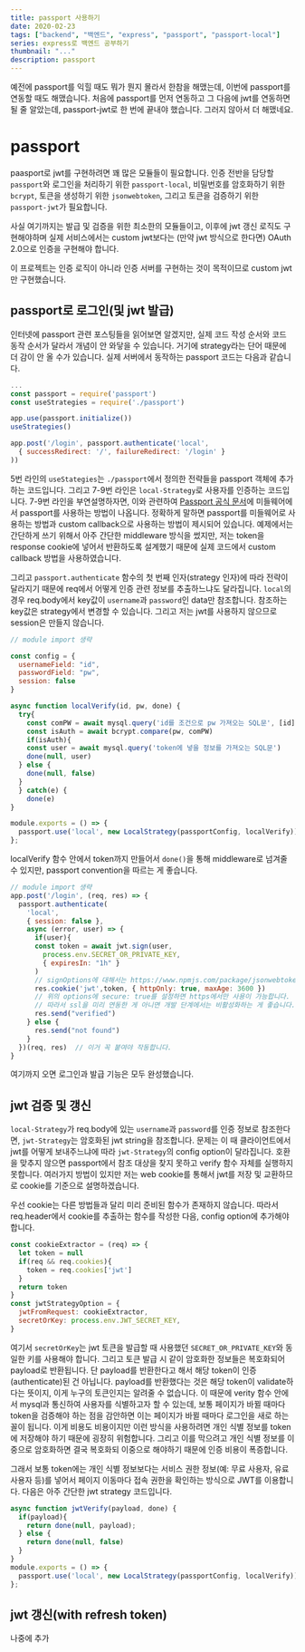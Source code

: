 ```yaml
---
title: passport 사용하기
date: 2020-02-23
tags: ["backend", "백엔드", "express", "passport", "passport-local"]
series: express로 백엔드 공부하기
thumbnail: "..."
description: passport
---
```


예전에 passport를 익힐 때도 뭐가 뭔지 몰라서 한참을 해맸는데, 이번에 passport를 연동할 때도 해맸습니다. 처음에 passport를 먼저 연동하고 그 다음에 jwt를 연동하면 될 줄 알았는데, passport-jwt로 한 번에 끝내야 했습니다. 그러지 않아서 더 해맸네요.

# passport
paasport로 jwt를 구현하려면 꽤 많은 모듈들이 필요합니다. 인증 전반을 담당할 `passport`와 로그인을 처리하기 위한 `passport-local`, 비밀번호를 암호화하기 위한 `bcrypt`, 토큰을 생성하기 위한 `jsonwebtoken`, 그리고 토큰을 검증하기 위한 `passport-jwt`가 필요합니다.

사실 여기까지는 발급 및 검증을 위한 최소한의 모듈들이고, 이후에 jwt 갱신 로직도 구현해야하며 실제 서비스에서는 custom jwt보다는 (만약 jwt 방식으로 한다면) OAuth 2.0으로 인증을 구현해야 합니다.

이 프로젝트는 인증 로직이 아니라 인증 서버를 구현하는 것이 목적이므로 custom jwt만 구현했습니다.

##  passport로 로그인(및 jwt 발급)
인터넷에 passport 관련 포스팅들을 읽어보면 알겠지만, 실제 코드 작성 순서와 코드 동작 순서가 달라서 개념이 안 와닿을 수 있습니다. 거기에 strategy라는 단어 때문에 더 감이 안 올 수가 있습니다. 실제 서버에서 동작하는 passport 코드는 다음과 같습니다.

```js:title=./app.js
...
const passport = require('passport')
const useStrategies = require('./passport')

app.use(passport.initialize())
useStrategies()

app.post('/login', passport.authenticate('local', 
  { successRedirect: '/', failureRedirect: '/login' }
))
```

5번 라인의 `useStategies`는 `./passport`에서 정의한 전략들을 passport 객체에 추가하는 코드입니다. 그리고 7-9번 라인은 `local-Strategy`로 사용자를 인증하는 코드입니다. 7-9번 라인을 부연설명하자면, 이와 관련하여 [Passport 공식 문서](http://www.passportjs.org/docs)에 미들웨어에서 passport를 사용하는 방법이 나옵니다. 정확하게 말하면 passport를 미들웨어로 사용하는 방법과 custom callback으로 사용하는 방법이 제시되어 있습니다. 예제에서는 간단하게 쓰기 위해서 아주 간단한 middleware 방식을 썼지만, 저는 token을 response cookie에 넣어서 반환하도록 설계했기 때문에 실제 코드에서 custom callback 방법을 사용하였습니다.

그리고 `passport.authenticate` 함수의 첫 번째 인자(strategy 인자)에 따라 전략이 달라지기 때문에 req에서 어떻게 인증 관련 정보를 추출하느냐도 달라집니다. `local`의 경우 req.body에서 key값이 `username`과 `password`인 data만 참조합니다. 참조하는 key값은 strategy에서 변경할 수 있습니다. 그리고 저는 jwt를 사용하지 않으므로 session은 만들지 않습니다.

```js:title=./passport.js
// module import 생략

const config = {
  usernameField: "id",
  passwordField: "pw",
  session: false
}

async function localVerify(id, pw, done) {
  try{
    const comPW = await mysql.query('id를 조건으로 pw 가져오는 SQL문', [id])
    const isAuth = await bcrypt.compare(pw, comPW)
    if(isAuth){
    const user = await mysql.query('token에 넣을 정보를 가져오는 SQL문')
    done(null, user)
  } else {
    done(null, false)
  }
  } catch(e) {
    done(e)
}

module.exports = () => {
  passport.use('local', new LocalStrategy(passportConfig, localVerify))
};
```

localVerify 함수 안에서 token까지 만들어서 `done()`을 통해 middleware로 넘겨줄 수 있지만, passport convention을 따르는 게 좋습니다.

```js:title=./app.js
// module import 생략
app.post('/login', (req, res) => {
  passport.authenticate(
    'local',
    { session: false }, 
    async (error, user) => {
      if(user){
      const token = await jwt.sign(user, 
        process.env.SECRET_OR_PRIVATE_KEY,
        { expiresIn: "1h" }
      )
      // signOptions에 대해서는 https://www.npmjs.com/package/jsonwebtoken#usage 참고
      res.cookie('jwt',token, { httpOnly: true, maxAge: 3600 })
      // 위의 options에 secure: true를 설정하면 https에서만 사용이 가능합니다.
      // 따라서 ssl을 미리 연동한 게 아니면 개발 단계에서는 비활성화하는 게 좋습니다.
      res.send("verified")
    } else {
      res.send("not found")
    }
  })(req, res)  // 이거 꼭 붙여야 작동합니다.
}
```
여기까지 오면 로그인과 발급 기능은 모두 완성했습니다.

##  jwt 검증 및 갱신
`local-Strategy`가 req.body에 있는 `username`과 `password`를 인증 정보로 참조한다면, `jwt-Strategy`는 암호화된 jwt string을 참조합니다. 문제는 이 때 클라이언트에서 jwt를 어떻게 보내주느냐에 따라 `jwt-Strategy`의 config option이 달라집니다. 호환을 맞추지 않으면 passport에서 참조 대상을 찾지 못하고 verify 함수 자체를 실행하지 못합니다.
여러가지 방법이 있지만 저는 web cookie를 통해서 jwt를 저장 및 교환하므로 cookie를 기준으로 설명하겠습니다.

우선 cookie는 다른 방법들과 달리 미리 준비된 함수가 존재하지 않습니다. 따라서 req.header에서 cookie를 추출하는 함수를 작성한 다음, config option에 추가해야 합니다.

```js:title=./passport.js
const cookieExtractor = (req) => {
  let token = null
  if(req && req.cookies){
    token = req.cookies['jwt']
  }
  return token
}
const jwtStrategyOption = {
  jwtFromRequest: cookieExtractor,
  secretOrKey: process.env.JWT_SECRET_KEY,
}
```

여기서 `secretOrKey`는 jwt 토큰을 발급할 때 사용했던 `SECRET_OR_PRIVATE_KEY`와 동일한 키를 사용해야 합니다. 그리고 토큰 발급 시 같이 암호화한 정보들은 복호화되어 payload로 반환됩니다.
단 payload를 반환한다고 해서 해당 token이 인증(authenticate)된 건 아닙니다. payload를 반환했다는 것은 해당 token이 validate하다는 뜻이지, 이게 누구의 토큰인지는 알려줄 수 없습니다. 이 때문에 verity 함수 안에서 mysql과 통신하여 사용자를 식별하고자 할 수 있는데, 보통 페이지가 바뀔 때마다 token을 검증해야 하는 점을 감안하면 이는 페이지가 바뀔 때마다 로그인을 새로 하는 꼴이 됩니다.
이게 비용도 비용이지만 이런 방식을 사용하려면 개인 식별 정보를 token에 저장해야 하기 때문에 굉장히 위험합니다. 그리고 이를 막으려고 개인 식별 정보를 이중으로 암호화하면 결국 복호화되 이중으로 해야하기 때문에 인증 비용이 폭증합니다.

그래서 보통 token에는 개인 식별 정보보다는 서비스 권한 정보(예: 무료 사용자, 유료 사용자 등)를 넣어서 페이지 이동마다 접속 권한을 확인하는 방식으로 JWT를 이용합니다. 다음은 아주 간단한 jwt strategy 코드입니다.

```js:title=./passport.js
async function jwtVerify(payload, done) {
  if(payload){
    return done(null, payload);
  } else {
    return done(null, false)
  }
}
module.exports = () => {
  passport.use('local', new LocalStrategy(passportConfig, localVerify))
};
```

##  jwt 갱신(with refresh token)
나중에 추가